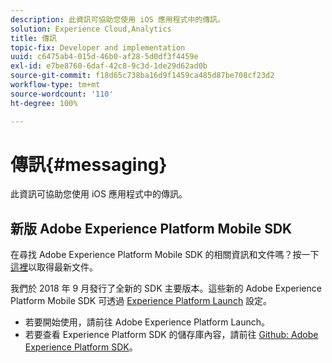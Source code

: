 ```yaml
---
description: 此資訊可協助您使用 iOS 應用程式中的傳訊。
solution: Experience Cloud,Analytics
title: 傳訊
topic-fix: Developer and implementation
uuid: c6475ab4-015d-46b0-af28-5d0df3f4459e
exl-id: e7be8760-6daf-42c8-9c3d-1de29d62ad0b
source-git-commit: f18d65c738ba16d9f1459ca485d87be708cf23d2
workflow-type: tm+mt
source-wordcount: '110'
ht-degree: 100%

---
```


# 傳訊{#messaging}

此資訊可協助您使用 iOS 應用程式中的傳訊。

## 新版 Adobe Experience Platform Mobile SDK

在尋找 Adobe Experience Platform Mobile SDK 的相關資訊和文件嗎？按一下[這裡](https://aep-sdks.gitbook.io/docs/)以取得最新文件。

我們於 2018 年 9 月發行了全新的 SDK 主要版本。這些新的 Adobe Experience Platform Mobile SDK 可透過 [Experience Platform Launch](https://www.adobe.com/tw/experience-platform/launch.html) 設定。

* 若要開始使用，請前往 Adobe Experience Platform Launch。
* 若要查看 Experience Platform SDK 的儲存庫內容，請前往 [Github: Adobe Experience Platform SDK](https://github.com/Adobe-Marketing-Cloud/acp-sdks)。
